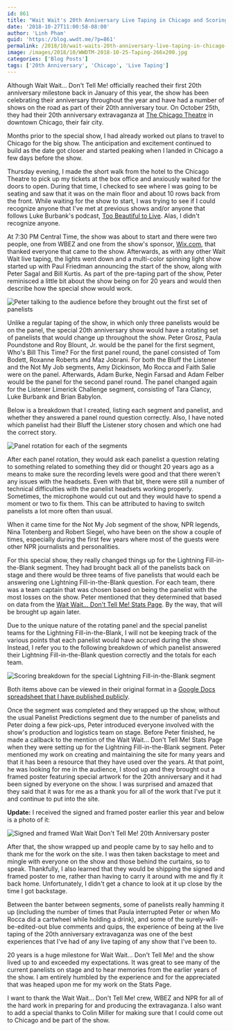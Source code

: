 ```yaml
---
id: 861
title: "Wait Wait's 20th Anniversary Live Taping in Chicago and Scoring Details"
date: '2018-10-27T11:00:58-08:00'
author: 'Linh Pham'
guid: 'https://blog.wwdt.me/?p=861'
permalink: /2018/10/wait-waits-20th-anniversary-live-taping-in-chicago-and-scoring-details/
image: /images/2018/10/WWDTM-2018-10-25-Taping-266x200.jpg
categories: ['Blog Posts']
tags: ['20th Anniversary', 'Chicago', 'Live Taping']
---
```


Although Wait Wait... Don't Tell Me! officially reached their first 20th anniversary milestone back in January of this year, the show has been celebrating their anniversary throughout the year and have had a number of shows on the road as part of their 20th anniversary tour. On October 25th, they had their 20th anniversary extravaganza at [The Chicago Theatre](https://www.msg.com/the-chicago-theatre) in downtown Chicago, their fair city.

Months prior to the special show, I had already worked out plans to travel to Chicago for the big show. The anticipation and excitement continued to build as the date got closer and started peaking when I landed in Chicago a few days before the show.

Thursday evening, I made the short walk from the hotel to the Chicago Theatre to pick up my tickets at the box office and anxiously waited for the doors to open. During that time, I checked to see where I was going to be seating and saw that it was on the main floor and about 10 rows back from the front. While waiting for the show to start, I was trying to see if I could recognize anyone that I've met at previous shows and/or anyone that follows Luke Burbank's podcast, [Too Beautiful to Live](https://tbtl.net). Alas, I didn't recognize anyone.

At 7:30 PM Central Time, the show was about to start and there were two people, one from WBEZ and one from the show's sponsor, [Wix.com](https://www.wix.com), that thanked everyone that came to the show. Afterwards, as with any other Wait Wait live taping, the lights went down and a multi-color spinning light show started up with Paul Friedman announcing the start of the show, along with Peter Sagal and Bill Kurtis. As part of the pre-taping part of the show, Peter reminisced a little bit about the show being on for 20 years and would then describe how the special show would work.

![Peter talking to the audience before they brought out the first set of panelists](/images/2018/10/WWDTM-2018-10-25-Taping.jpg)

Unlike a regular taping of the show, in which only three panelists would be on the panel, the special 20th anniversary show would have a rotating set of panelists that would change up throughout the show. Peter Grosz, Paula Poundstone and Roy Blount, Jr. would be the panel for the first segment, Who's Bill This Time? For the first panel round, the panel consisted of Tom Bodett, Roxanne Roberts and Maz Jobrani. For both the Bluff the Listener and the Not My Job segments, Amy Dickinson, Mo Rocca and Faith Salie were on the panel. Afterwards, Adam Burke, Negin Farsad and Adam Felber would be the panel for the second panel round. The panel changed again for the Listener Limerick Challenge segment, consisting of Tara Clancy, Luke Burbank and Brian Babylon.

Below is a breakdown that I created, listing each segment and panelist, and whether they answered a panel round question correctly. Also, I have noted which panelist had their Bluff the Listener story chosen and which one had the correct story.

![Panel rotation for each of the segments](/images/2018/10/WWDTM-2018-10-25-Segments-1.png)

After each panel rotation, they would ask each panelist a question relating to something related to something they did or thought 20 years ago as a means to make sure the recording levels were good and that there weren't any issues with the headsets. Even with that bit, there were still a number of technical difficulties with the panelist headsets working properly. Sometimes, the microphone would cut out and they would have to spend a moment or two to fix them. This can be attributed to having to switch panelists a lot more often than usual.

When it came time for the Not My Job segment of the show, NPR legends, Nina Totenberg and Robert Siegel, who have been on the show a couple of times, especially during the first few years where most of the guests were other NPR journalists and personalities.

For this special show, they really changed things up for the Lightning Fill-in-the-Blank segment. They had brought back all of the panelists back on stage and there would be three teams of five panelists that would each be answering one Lightning Fill-in-the-Blank question. For each team, there was a team captain that was chosen based on being the panelist with the most losses on the show. Peter mentioned that they determined that based on data from the [Wait Wait... Don't Tell Me! Stats Page](https://stats.wwdt.me/). By the way, that will be brought up again later.

Due to the unique nature of the rotating panel and the special panelist teams for the Lightning Fill-in-the-Blank, I will not be keeping track of the various points that each panelist would have accrued during the show. Instead, I refer you to the following breakdown of which panelist answered their Lightning Fill-in-the-Blank question correctly and the totals for each team.

![Scoring breakdown for the special Lightning Fill-in-the-Blank segment](/images/2018/10/WWDTM-2018-10-25-Lightning-Fill-in-the-Blank-1.png)

Both items above can be viewed in their original format in a [Google Docs spreadsheet that I have published publicly](https://docs.google.com/spreadsheets/d/1LZEbS5ZUyiC2Z8HiI9-DAddhL7mg02UfhaKLSEf6O4U/edit?usp=sharing).

Once the segment was completed and they wrapped up the show, without the usual Panelist Predictions segment due to the number of panelists and Peter doing a few pick-ups, Peter introduced everyone involved with the show's production and logistics team on stage. Before Peter finished, he made a callback to the mention of the Wait Wait... Don't Tell Me! Stats Page when they were setting up for the Lightning Fill-in-the-Blank segment. Peter mentioned my work on creating and maintaining the site for many years and that it has been a resource that they have used over the years. At that point, he was looking for me in the audience, I stood up and they brought out a framed poster featuring special artwork for the 20th anniversary and it had been signed by everyone on the show. I was surprised and amazed that they said that it was for me as a thank you for all of the work that I've put it and continue to put into the site.

**Update:** I received the signed and framed poster earlier this year and below is a photo of it:</em>

![Signed and framed Wait Wait Don't Tell Me! 20th Anniversary poster](/images/2018/10/2018-12-22-13.42.12.jpg)

After that, the show wrapped up and people came by to say hello and to thank me for the work on the site. I was then taken backstage to meet and mingle with everyone on the show and those behind the curtains, so to speak. Thankfully, I also learned that they would be shipping the signed and framed poster to me, rather than having to carry it around with me and fly it back home. Unfortunately, I didn't get a chance to look at it up close by the time I got backstage.

Between the banter between segments, some of panelists really hamming it up (including the number of times that Paula interrupted Peter or when Mo Rocca did a cartwheel while holding a drink), and some of the surely-will-be-edited-out blue comments and quips, the experience of being at the live taping of the 20th anniversary extravaganza was one of the best experiences that I've had of any live taping of any show that I've been to.

20 years is a huge milestone for Wait Wait... Don't Tell Me! and the show lived up to and exceeded my expectations. It was great to see many of the current panelists on stage and to hear memories from the earlier years of the show. I am entirely humbled by the experience and for the appreciated that was heaped upon me for my work on the Stats Page.

I want to thank the Wait Wait... Don't Tell Me! crew, WBEZ and NPR for all of the hard work in preparing for and producing the extravaganza. I also want to add a special thanks to Colin Miller for making sure that I could come out to Chicago and be part of the show.
